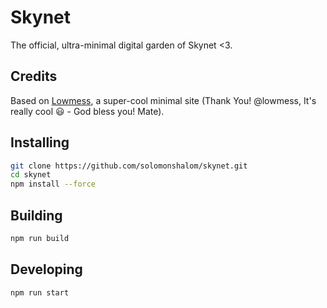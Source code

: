 # Skynet

The official, ultra-minimal digital garden of Skynet <3.

## Credits

Based on [Lowmess](https://lowmess.com), a super-cool minimal site (Thank You! @lowmess, It's really cool 😃 - God bless you! Mate).

## Installing

```bash
git clone https://github.com/solomonshalom/skynet.git
cd skynet
npm install --force
```

## Building

```bash
npm run build
```

## Developing

```bash
npm run start
```

